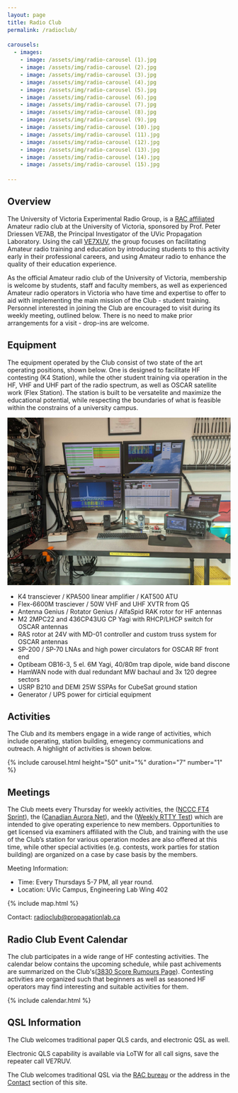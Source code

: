 ```yaml
---
layout: page
title: Radio Club
permalink: /radioclub/

carousels:
  - images: 
    - image: /assets/img/radio-carousel (1).jpg
    - image: /assets/img/radio-carousel (2).jpg
    - image: /assets/img/radio-carousel (3).jpg
    - image: /assets/img/radio-carousel (4).jpg
    - image: /assets/img/radio-carousel (5).jpg
    - image: /assets/img/radio-carousel (6).jpg
    - image: /assets/img/radio-carousel (7).jpg
    - image: /assets/img/radio-carousel (8).jpg
    - image: /assets/img/radio-carousel (9).jpg
    - image: /assets/img/radio-carousel (10).jpg
    - image: /assets/img/radio-carousel (11).jpg
    - image: /assets/img/radio-carousel (12).jpg
    - image: /assets/img/radio-carousel (13).jpg
    - image: /assets/img/radio-carousel (14).jpg
    - image: /assets/img/radio-carousel (15).jpg

---
```

## Overview

The University of Victoria Experimental Radio Group, is a [RAC affiliated](https://www.rac.ca/affiliated-club-listing/) Amateur radio club at the University of Victoria, sponsored by Prof. Peter Driessen VE7AB, the Principal Investigator of the UVic Propagation Laboratory. Using the call [VE7XUV](https://www.qrz.com/db/VE7XUV), the group focuses on facilitating Amateur radio training and education by introducing students to this activity early in their professional careers, and using Amateur radio to enhance the quality of their education experience.

As the official Amateur radio club of the University of Victoria, membership is welcome by students, staff and faculty members, as well as experienced Amateur radio operators in Victoria who have time and expertise to offer to aid with implementing the main mission of the Club - student training. Personnel interested in joining the Club are encouraged to visit during its weekly meeting, outlined below. There is no need to make prior arrangements for a visit - drop-ins are welcome.

## Equipment

The equipment operated by the Club consist of two state of the art operating positions, shown below. One is designed to facilitate HF contesting (K4 Station), while the other student training via operation in the HF, VHF and UHF part of the radio spectrum, as well as OSCAR satellite work (Flex Station). The station is built to be versatelite and maximize the educational potential, while respecting the boundaries of what is feasible within the constrains of a university campus. 

![Club Equipment Picture](/assets/img/equipment.jpg)

- K4 transciever / KPA500 linear amplifier / KAT500 ATU
- Flex-6600M trasciever / 50W VHF and UHF XVTR from Q5
- Antenna Genius / Rotator Genius / AlfaSpid RAK rotor for HF antennas
- M2 2MPC22 and 436CP43UG CP Yagi with RHCP/LHCP switch for OSCAR antennas
- RAS rotor at 24V with MD-01 controller and custom truss system for OSCAR antennas
- SP-200 / SP-70 LNAs  and high power circulators for OSCAR RF front end
- Optibeam OB16-3, 5 el. 6M Yagi, 40/80m trap dipole, wide band discone
- HamWAN node with dual redundant MW bachaul and 3x 120 degree sectors
- USRP B210 and DEMI 25W SSPAs for CubeSat ground station
- Generator / UPS power for cirticial equipment

## Activities

The Club and its members engage in a wide range of activities, which include operating, station building, emegency communications and outreach. A highlight of activities is shown below. 

{% include carousel.html height="50" unit="%" duration="7" number="1" %}

## Meetings

The Club meets every Thursday for weekly activities, the \([NCCC FT4 Sprint](https://www.ncccsprint.com/ft4ns.html)\), the \([Canadian Aurora Net](https://auroranet.ham-radio.ca/)\), and the \([Weekly RTTY Test](https://radiosport.world/wrt.html)\) which are intended to give operating experience to new members. Opportunities to get licensed via examiners affiliated with the Club, and training with the use of the Club’s station for various operation modes are also offered at this time, while other special activities (e.g. contests, work parties for station building) are organized on a case by case basis by the members. 

Meeting Information:

- Time: Every Thursdays 5-7 PM, all year round.
- Location: UVic Campus, Engineering Lab Wing 402

{% include map.html %}

Contact: [radioclub@propagationlab.ca](mailto:radioclub@propagationlab.ca)

## Radio Club Event Calendar

The club participates in a wide range of HF contesting activities. The calendar below contains the upcoming schedule, while past achivements are summarized on the Club's\([3830 Score Rumours Page](https://3830scores.com/grouptracker.php?arg=Fuy9S8s4I1ppsI9I8JA%2FzCZM94zDyQ2jz98Mnk8XRUA%3D)\). Contesting activities are organized such that beginners as well as seasoned HF operators may find interesting and suitable activities for them.

{% include calendar.html %}

## QSL Information

The Club welcomes traditional paper QLS cards, and electronic QSL as well.

Electronic QLS capability is available via LoTW for all call signs, save the repeater call VE7RUV.

The Club welcomes traditional QSL via the [RAC bureau](https://www.rac.ca/qsl-bureau/) or the address in the [Contact](/contact) section of this site.

